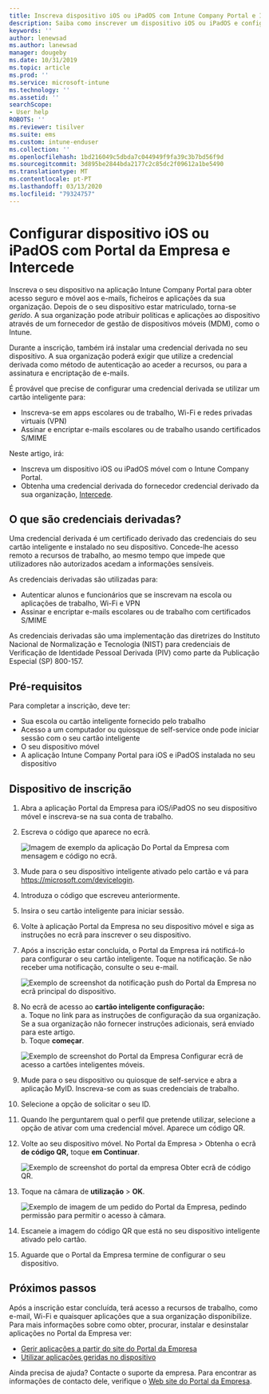 ```yaml
---
title: Inscreva dispositivo iOS ou iPadOS com Intune Company Portal e Intercede
description: Saiba como inscrever um dispositivo iOS ou iPadOS e configurar a autenticação credencial derivada com a Intercede.
keywords: ''
author: lenewsad
ms.author: lanewsad
manager: dougeby
ms.date: 10/31/2019
ms.topic: article
ms.prod: ''
ms.service: microsoft-intune
ms.technology: ''
ms.assetid: ''
searchScope:
- User help
ROBOTS: ''
ms.reviewer: tisilver
ms.suite: ems
ms.custom: intune-enduser
ms.collection: ''
ms.openlocfilehash: 1bd216049c5dbda7c044949f9fa39c3b7bd56f9d
ms.sourcegitcommit: 3d895be2844bda2177c2c85dc2f09612a1be5490
ms.translationtype: MT
ms.contentlocale: pt-PT
ms.lasthandoff: 03/13/2020
ms.locfileid: "79324757"
---
```

# <a name="set-up-ios-or-ipados-device-with-company-portal-and-intercede"></a>Configurar dispositivo iOS ou iPadOS com Portal da Empresa e Intercede

Inscreva o seu dispositivo na aplicação Intune Company Portal para obter acesso seguro e móvel aos e-mails, ficheiros e aplicações da sua organização.  Depois de o seu dispositivo estar matriculado, torna-se *gerido*. A sua organização pode atribuir políticas e aplicações ao dispositivo através de um fornecedor de gestão de dispositivos móveis (MDM), como o Intune.  

Durante a inscrição, também irá instalar uma credencial derivada no seu dispositivo. A sua organização poderá exigir que utilize a credencial derivada como método de autenticação ao aceder a recursos, ou para a assinatura e encriptação de e-mails. 

É provável que precise de configurar uma credencial derivada se utilizar um cartão inteligente para:

* Inscreva-se em apps escolares ou de trabalho, Wi-Fi e redes privadas virtuais (VPN)
* Assinar e encriptar e-mails escolares ou de trabalho usando certificados S/MIME  

Neste artigo, irá:  

* Inscreva um dispositivo iOS ou iPadOS móvel com o Intune Company Portal.  
* Obtenha uma credencial derivada do fornecedor credencial derivado da sua organização, [Intercede](https://www.intercede.com/).   


## <a name="what-are-derived-credentials"></a>O que são credenciais derivadas?  
Uma credencial derivada é um certificado derivado das credenciais do seu cartão inteligente e instalado no seu dispositivo. Concede-lhe acesso remoto a recursos de trabalho, ao mesmo tempo que impede que utilizadores não autorizados acedam a informações sensíveis.  

As credenciais derivadas são utilizadas para: 
* Autenticar alunos e funcionários que se inscrevam na escola ou aplicações de trabalho, Wi-Fi e VPN
* Assinar e encriptar e-mails escolares ou de trabalho com certificados S/MIME  

As credenciais derivadas são uma implementação das diretrizes do Instituto Nacional de Normalização e Tecnologia (NIST) para credenciais de Verificação de Identidade Pessoal Derivada (PIV) como parte da Publicação Especial (SP) 800-157.  

## <a name="prerequisites"></a>Pré-requisitos

 Para completar a inscrição, deve ter:

* Sua escola ou cartão inteligente fornecido pelo trabalho
* Acesso a um computador ou quiosque de self-service onde pode iniciar sessão com o seu cartão inteligente
* O seu dispositivo móvel
* A aplicação Intune Company Portal para iOS e iPadOS instalada no seu dispositivo


## <a name="enroll-device"></a>Dispositivo de inscrição  
1. Abra a aplicação Portal da Empresa para iOS/iPadOS no seu dispositivo móvel e inscreva-se na sua conta de trabalho.  
2. Escreva o código que aparece no ecrã.  

    ![Imagem de exemplo da aplicação Do Portal da Empresa com mensagem e código no ecrã.](./media/copy-code-intercede.png)  
1. Mude para o seu dispositivo inteligente ativado pelo cartão e vá para https://microsoft.com/devicelogin. 

1. Introduza o código que escreveu anteriormente.
 
2. Insira o seu cartão inteligente para iniciar sessão.   

3. Volte à aplicação Portal da Empresa no seu dispositivo móvel e siga as instruções no ecrã para inscrever o seu dispositivo.  
4. Após a inscrição estar concluída, o Portal da Empresa irá notificá-lo para configurar o seu cartão inteligente. Toque na notificação. Se não receber uma notificação, consulte o seu e-mail.   

    ![Exemplo de screenshot da notificação push do Portal da Empresa no ecrã principal do dispositivo.](./media/action-required-in-app-intercede.png)  

5. No ecrã de acesso ao **cartão inteligente configuração:**  
    a. Toque no link para as instruções de configuração da sua organização. Se a sua organização não fornecer instruções adicionais, será enviado para este artigo.  
    b. Toque **começar**.  

    ![Exemplo de screenshot do Portal da Empresa Configurar ecrã de acesso a cartões inteligentes móveis.](./media/smart-card-info-intercede.png)  

6. Mude para o seu dispositivo ou quiosque de self-service e abra a aplicação MyID. Inscreva-se com as suas credenciais de trabalho.  
7. Selecione a opção de solicitar o seu ID. 
8. Quando lhe perguntarem qual o perfil que pretende utilizar, selecione a opção de ativar com uma credencial móvel. Aparece um código QR.  
9. Volte ao seu dispositivo móvel. No Portal da Empresa > Obtenha o ecrã **de código QR,** toque **em Continuar**.  

    ![Exemplo de screenshot do portal da empresa Obter ecrã de código QR.](./media/get-qr-code-intercede.png) 
 
10. Toque na câmara de **utilização** > **OK**.  

    ![Exemplo de imagem de um pedido do Portal da Empresa, pedindo permissão para permitir o acesso à câmara.](./media/allow-cp-camera-access-intercede.png)  

11. Escaneie a imagem do código QR que está no seu dispositivo inteligente ativado pelo cartão. 
12. Aguarde que o Portal da Empresa termine de configurar o seu dispositivo.  

## <a name="next-steps"></a>Próximos passos  
Após a inscrição estar concluída, terá acesso a recursos de trabalho, como e-mail, Wi-Fi e quaisquer aplicações que a sua organização disponibilize. Para mais informações sobre como obter, procurar, instalar e desinstalar aplicações no Portal da Empresa ver:

* [Gerir aplicações a partir do site do Portal da Empresa](manage-apps-cpweb.md)  
* [Utilizar aplicações geridas no dispositivo](use-managed-apps-on-your-device-ios.md)  

Ainda precisa de ajuda? Contacte o suporte da empresa. Para encontrar as informações de contacto dele, verifique o [Web site do Portal da Empresa](https://go.microsoft.com/fwlink/?linkid=2010980).
